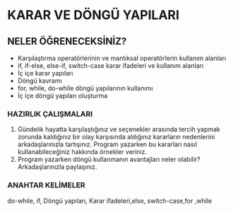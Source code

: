 # KARAR VE DÖNGÜ YAPILARI

## NELER ÖĞRENECEKSİNİZ?
- Karşılaştırma operatörlerinin ve mantıksal operatörlerin kullanım alanları
- if, if-else, else-if, switch-case karar ifadeleri ve kullanım alanları
- İç içe karar yapıları
- Döngü kavramı
- for, while, do-while döngü yapılarının kullanımı
- İç içe döngü yapıları oluşturma

### HAZIRLIK ÇALIŞMALARI
1. Gündelik hayatta karşılaştığınız ve seçenekler arasında tercih yapmak zorunda kaldığınız bir olay karşısında aldığınız kararların nedenlerini arkadaşlarınızla tartışınız. Program yazarken bu kararları nasıl kullanabileceğiniz hakkında örnekler veriniz.
2. Program yazarken döngü kullanmanın avantajları neler olabilir? Arkadaşlarınızla paylaşınız.

### ANAHTAR KELİMELER

do-while, if, Döngü yapıları, Karar ifadeleri,else, switch-case,for ,while